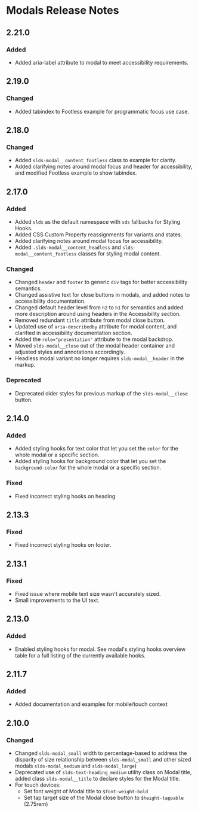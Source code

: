 <!-- Release notes authoring guidelines: http://keepachangelog.com/ -->

# Modals Release Notes

<!-- ## [Unreleased] -->

## 2.21.0

### Added
- Added aria-label attribute to modal to meet accessibility requirements.

## 2.19.0
### Changed
- Added tabindex to Footless example for programmatic focus use case.

## 2.18.0
### Changed

- Added `slds-modal__content_footless` class to example for clarity.
- Added clarifying notes around modal focus and header for accessibility, and modified Footless example to show tabindex.

## 2.17.0

### Added

- Added `slds` as the default namespace with `sds` fallbacks for Styling Hooks.
- Added CSS Custom Property reassignments for variants and states.
- Added clarifying notes around modal focus for accessibility.
- Added `.slds-modal__content_headless` and `slds-modal__content_footless` classes for styling modal content.

### Changed

- Changed `header` and `footer` to generic `div` tags for better accessibility semantics.
- Changed assistive text for close buttons in modals, and added notes to accessibility documentation.
- Changed default header level from `h2` to `h1` for semantics and added more description around using headers in the Accessibility section.
- Removed redundant `title` attribute from modal close button.
- Updated use of `aria-describedby` attribute for modal content, and clarified in accessibility documentation section.
- Added the `role="presentation"` attribute to the modal backdrop.
- Moved `slds-modal__close` out of the modal header container and adjusted styles and annotations accordingly.
- Headless modal variant no longer requires `slds-modal__header` in the markup.

### Deprecated

- Deprecated older styles for previous markup of the `slds-modal__close` button.

## 2.14.0

### Added

- Added styling hooks for text color that let you set the `color` for the whole modal or a specific section.
- Added styling hooks for background color that let you set the `background-color` for the whole modal or a specific section.

### Fixed

- Fixed incorrect styling hooks on heading

## 2.13.3

### Fixed

- Fixed incorrect styling hooks on footer.

## 2.13.1

### Fixed

- Fixed issue where mobile text size wasn't accurately sized.
- Small improvements to the UI text.

## 2.13.0

### Added

- Enabled styling hooks for modal. See modal's styling hooks overview table for a full listing of the currently available hooks.

## 2.11.7

### Added

- Added documentation and examples for mobile/touch context

## 2.10.0

### Changed

- Changed `slds-modal_small` width to percentage-based to address the disparity of size relationship between `slds-modal_small` and other sized modals `slds-modal_medium` and `slds-modal_large`)
- Deprecated use of `slds-text-heading_medium` utility class on Modal title, added class `slds-modal__title` to declare styles for the Modal title.
- For touch devices:
  - Set font weight of Modal title to `$font-weight-bold`
  - Set tap target size of the Modal close button to `$height-tappable` (2.75rem)

<!-- ## [VERSION] -->
